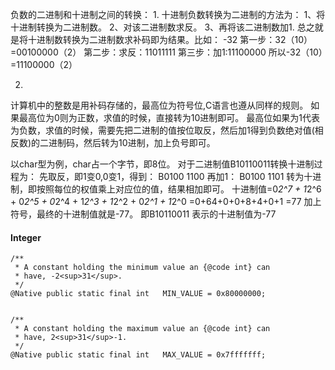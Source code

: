 负数的二进制和十进制之间的转换：
1.
十进制负数转换为二进制的方法为：
1、将十进制转换为二进制数。
2、对该二进制数求反。
3、再将该二进制数加1.
总之就是将十进制数转换为二进制数求补码即为结果。比如：
-32
第一步：32（10）=00100000（2）
第二步：求反：11011111
第三步：加1:11100000
所以-32（10）=11100000（2）

2.
计算机中的整数是用补码存储的，最高位为符号位,C语言也遵从同样的规则。
如果最高位为0则为正数，求值的时候，直接转为10进制即可。
最高位如果为1代表为负数，求值的时候，需要先把二进制的值按位取反，然后加1得到负数绝对值(相反数)的二进制码，然后转为10进制，加上负号即可。

以char型为例，char占一个字节，即8位。
对于二进制值B10110011转换十进制过程为：
先取反，即1变0,0变1，得到：
B0100 1100
再加1：
B0100 1101
转为十进制，即按照每位的权值乘上对应位的值，结果相加即可。
十进制值=0*2^7 + 1*2^6 + 0*2^5 + 0*2^4 + 1*2^3 + 1*2^2 + 0*2^1 + 1*2^0
=0+64+0+0+8+4+0+1
=77
加上符号，最终的十进制值就是-77。
即B10110011 表示的十进制值为-77


#### Integer
    /**
     * A constant holding the minimum value an {@code int} can
     * have, -2<sup>31</sup>.
     */
    @Native public static final int   MIN_VALUE = 0x80000000;
    

    /**
     * A constant holding the maximum value an {@code int} can
     * have, 2<sup>31</sup>-1.
     */
    @Native public static final int   MAX_VALUE = 0x7fffffff;